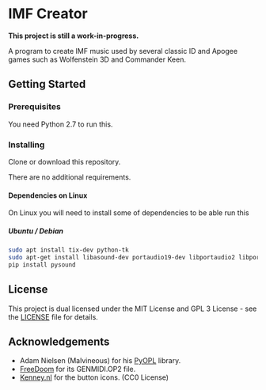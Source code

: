 # IMF Creator

**This project is still a work-in-progress.**

A program to create IMF music used by several classic ID and Apogee games such as Wolfenstein 3D and Commander Keen.

## Getting Started

### Prerequisites

You need Python 2.7 to run this.

### Installing

Clone or download this repository.

There are no additional requirements.

#### Dependencies on Linux
On Linux you will need to install some of dependencies to be able run this
##### Ubuntu / Debian
```bash
sudo apt install tix-dev python-tk
sudo apt-get install libasound-dev portaudio19-dev libportaudio2 libportaudiocpp0
pip install pysound
```

## License

This project is dual licensed under the MIT License and GPL 3 License - see the [LICENSE](LICENSE) file for details.

## Acknowledgements
* Adam Nielsen (Malvineous) for his [PyOPL](https://github.com/Malvineous/pyopl) library.
* [FreeDoom](https://github.com/freedoom/freedoom) for its GENMIDI.OP2 file.
* [Kenney.nl](https://opengameart.org/content/game-icons) for the button icons. (CC0 License)

